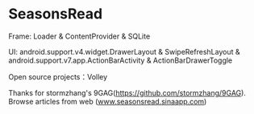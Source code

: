 # SeasonsRead

Frame: Loader & ContentProvider & SQLite 

UI: android.support.v4.widget.DrawerLayout & SwipeRefreshLayout & android.support.v7.app.ActionBarActivity & ActionBarDrawerToggle

Open source projects：Volley

Thanks for stormzhang's 9GAG(https://github.com/stormzhang/9GAG).
Browse articles from web (www.seasonsread.sinaapp.com)
